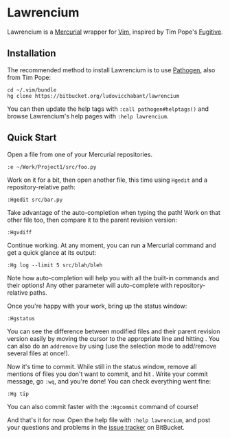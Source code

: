 
Lawrencium
==========

Lawrencium is a [Mercurial][] wrapper for [Vim][], inspired by Tim Pope's [Fugitive][].


Installation
------------

The recommended method to install Lawrencium is to use [Pathogen][], also from Tim Pope:

    cd ~/.vim/bundle
    hg clone https://bitbucket.org/ludovicchabant/lawrencium

You can then update the help tags with `:call pathogen#helptags()` and browse Lawrencium's help pages with `:help lawrencium`.


Quick Start
-----------

Open a file from one of your Mercurial repositories.

    :e ~/Work/Project1/src/foo.py

Work on it for a bit, then open another file, this time using `Hgedit` and a
repository-relative path:

    :Hgedit src/bar.py

Take advantage of the auto-completion when typing the path! Work on that 
other file too, then compare it to the parent revision version:

    :Hgvdiff

Continue working. At any moment, you can run a Mercurial command and get a
quick glance at its output:

    :Hg log --limit 5 src/blah/bleh

Note how auto-completion will help you with all the built-in commands and
their options! Any other parameter will auto-complete with repository-relative
paths.

Once you're happy with your work, bring up the status window:

    :Hgstatus

You can see the difference between modified files and their parent revision
version easily by moving the cursor to the appropriate line and hitting 
<C-V>. You can also do an `addremove` by using <C-A> (use the selection mode
to add/remove several files at once!).

Now it's time to commit. While still in the status window, remove all mentions
of files you don't want to commit, and hit <C-S>. Write your commit message,
go `:wq`, and you're done! You can check everything went fine:

    :Hg tip

You can also commit faster with the `:Hgcommit` command of course!

And that's it for now. Open the help file with `:help lawrencium`, and post
your questions and problems in the [issue tracker][1] on BitBucket.


  [mercurial]: http://hg-scm.com
  [vim]: http://www.vim.org
  [fugitive]: https://github.com/tpope/vim-fugitive
  [pathogen]: https://github.com/tpope/vim-pathogen
  [1]: https://bitbucket.org/ludovicchabant/vim-lawrencium/issues

